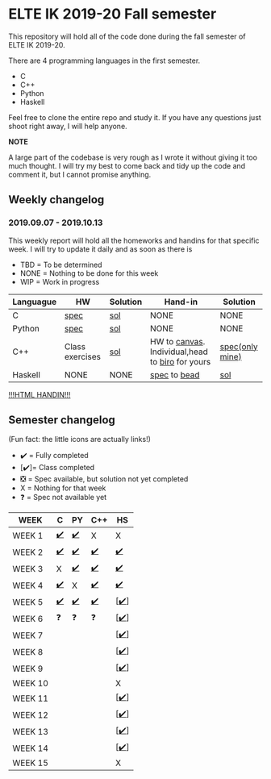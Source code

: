 # ELTE IK 2019-20 Fall semester

This repository will hold all of the code done during the fall semester of ELTE IK 2019-20.  

There are 4 programming languages in the first semester.
- C
- C++
- Python
- Haskell

Feel free to clone the entire repo and study it. If you have any questions just shoot right away, I will help anyone.

**NOTE**

A large part of the codebase is very rough as I wrote it without giving it too much thought. I will try my best to come back and 
tidy up the code and comment it, but I cannot promise anything.

## Weekly changelog
### 2019.09.07 - 2019.10.13

This weekly report will hold all the homeworks and handins for that specific week. I will try to update it daily and as soon as there is 

- TBD = To be determined
- NONE = Nothing to be done for this week
- WIP = Work in progress

|   Languague   | HW | Solution | Hand-in | Solution |
| ------------- | -- | -------- | ------- | -------- |
|       C       |[spec](https://docs.google.com/document/d/1d8VK4W2Aox8cW3edgUGTtkU9GuEkzYVuqI3p3xJSWLY/edit#)|[sol](https://github.com/Yazurai/ELTE-IK-19-20/blob/master/C/Week%205/class.c)|NONE|NONE|
|     Python    |[spec](https://docs.google.com/document/d/1d8VK4W2Aox8cW3edgUGTtkU9GuEkzYVuqI3p3xJSWLY/edit#)|[sol](https://github.com/Yazurai/ELTE-IK-19-20/tree/master/PY/Week%205)|NONE|NONE|
|      C++      |Class exercises|[sol](https://github.com/Yazurai/ELTE-IK-19-20/tree/master/C%2B%2B/WEEK%205)|HW to [canvas](https://canvas.elte.hu/). Individual,head to [biro](https://biro.inf.elte.hu) for yours|[spec(only mine)](https://github.com/Yazurai/ELTE-IK-19-20/blob/master/C%2B%2B/HANDIN%202/main.cpp)|
|    Haskell    |NONE|NONE|[spec](https://github.com/Yazurai/ELTE-IK-19-20/blob/master/HS/WEEK%205/hw.txt) to [bead](https://bead.inf.elte.hu/home)|[sol](https://github.com/Yazurai/ELTE-IK-19-20/blob/master/HS/WEEK%205/hw.hs)|

[!!!HTML HANDIN!!!](https://github.com/Yazurai/ELTE-IK-19-20/tree/master/HTML/website)

## Semester changelog

(Fun fact: the little icons are actually links!)
- ✔️  = Fully completed
- [✔️]= Class completed
- ❎  = Spec available, but solution not yet completed
- X  = Nothing for that week
- ❓  = Spec not available yet

| WEEK | C | PY | C++ | HS |
| ---- | - | -- | --- | -- |
| WEEK 1|[✔️](https://github.com/Yazurai/ELTE-IK-19-20/tree/master/C/Week%201)|[✔️](https://github.com/Yazurai/ELTE-IK-19-20/tree/master/PY/Week%201)|X|X|
| WEEK 2|[✔️](https://github.com/Yazurai/ELTE-IK-19-20/tree/master/C/Week%202)|[✔️](https://github.com/Yazurai/ELTE-IK-19-20/tree/master/PY/Week%202)|[✔️](https://github.com/Yazurai/ELTE-IK-19-20/tree/master/C%2B%2B/WEEK%202)|[✔️](https://github.com/Yazurai/ELTE-IK-19-20/tree/master/HS/WEEK%202)|
| WEEK 3|X|[✔️](https://github.com/Yazurai/ELTE-IK-19-20/tree/master/PY/Week%203)|[✔️](https://github.com/Yazurai/ELTE-IK-19-20/tree/master/C%2B%2B/WEEK%203)|[✔️](https://github.com/Yazurai/ELTE-IK-19-20/tree/master/HS/WEEK%203)|
| WEEK 4|[✔️](https://github.com/Yazurai/ELTE-IK-19-20/tree/master/C/Week%204)|X|[✔️](https://github.com/Yazurai/ELTE-IK-19-20/tree/master/C%2B%2B/WEEK%204)|[✔️](https://github.com/Yazurai/ELTE-IK-19-20/tree/master/HS/WEEK%204)|
| WEEK 5|[✔️](https://github.com/Yazurai/ELTE-IK-19-20/tree/master/C/Week%205)|[✔️](https://github.com/Yazurai/ELTE-IK-19-20/tree/master/PY/Week%205)|[✔️](https://github.com/Yazurai/ELTE-IK-19-20/tree/master/C%2B%2B/WEEK%205)|[[✔️](https://github.com/Yazurai/ELTE-IK-19-20/tree/master/HS/WEEK%205)]|
| WEEK 6|❓|❓|❓|[[✔️](https://github.com/Yazurai/ELTE-IK-19-20/tree/master/HS/WEEK%206)]|
| WEEK 7||||[[✔️](https://github.com/Yazurai/ELTE-IK-19-20/tree/master/HS/WEEK%207)]|
| WEEK 8||||[[✔️](https://github.com/Yazurai/ELTE-IK-19-20/tree/master/HS/WEEK%208)]|
| WEEK 9||||[[✔️](https://github.com/Yazurai/ELTE-IK-19-20/tree/master/HS/WEEK%209)]|
| WEEK 10||||X|
| WEEK 11||||[[✔️](https://github.com/Yazurai/ELTE-IK-19-20/tree/master/HS/WEEK%2011)]|
| WEEK 12||||[[✔️](https://github.com/Yazurai/ELTE-IK-19-20/tree/master/HS/WEEK%2012)]|
| WEEK 13||||[[✔️](https://github.com/Yazurai/ELTE-IK-19-20/tree/master/HS/WEEK%2013)]|
| WEEK 14||||[[✔️](https://github.com/Yazurai/ELTE-IK-19-20/tree/master/HS/WEEK%2014)]|
| WEEK 15||||X|
